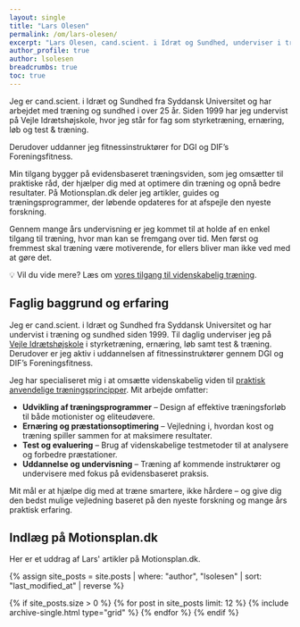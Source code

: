 ```yaml
---
layout: single
title: "Lars Olesen"
permalink: /om/lars-olesen/
excerpt: "Lars Olesen, cand.scient. i Idræt og Sundhed, underviser i træning og sundhed og hjælper dig med at optimere din træning med evidensbaserede råd. Læs mere på Motionsplan.dk."
author_profile: true
author: lsolesen
breadcrumbs: true
toc: true
---
```


Jeg er cand.scient. i Idræt og Sundhed fra Syddansk Universitet og har arbejdet med træning og sundhed i over 25 år. Siden 1999 har jeg undervist på Vejle Idrætshøjskole, hvor jeg står for fag som styrketræning, ernæring, løb og test & træning.

Derudover uddanner jeg fitnessinstruktører for DGI og DIF’s Foreningsfitness.

Min tilgang bygger på evidensbaseret træningsviden, som jeg omsætter til praktiske råd, der hjælper dig med at optimere din træning og opnå bedre resultater. På Motionsplan.dk deler jeg artikler, guides og træningsprogrammer, der løbende opdateres for at afspejle den nyeste forskning.

Gennem mange års undervisning er jeg kommet til at holde af en enkel tilgang til træning, hvor man kan se fremgang over tid. Men først og fremmest skal træning være motiverende, for ellers bliver man ikke ved med at gøre det.

💡 Vil du vide mere? Læs om [vores tilgang til videnskabelig træning](/om/).

## Faglig baggrund og erfaring

Jeg er cand.scient. i Idræt og Sundhed fra Syddansk Universitet og har undervist i træning og sundhed siden 1999. Til daglig underviser jeg på [Vejle Idrætshøjskole](https://www.vih.dk/) i styrketræning, ernæring, løb samt test & træning. Derudover er jeg aktiv i uddannelsen af fitnessinstruktører gennem DGI og DIF’s Foreningsfitness.  

Jeg har specialiseret mig i at omsætte videnskabelig viden til [praktisk anvendelige træningsprincipper](/traeningsprincipper/). Mit arbejde omfatter:  

- **Udvikling af træningsprogrammer** – Design af effektive træningsforløb til både motionister og eliteudøvere.  
- **Ernæring og præstationsoptimering** – Vejledning i, hvordan kost og træning spiller sammen for at maksimere resultater.  
- **Test og evaluering** – Brug af videnskabelige testmetoder til at analysere og forbedre præstationer.  
- **Uddannelse og undervisning** – Træning af kommende instruktører og undervisere med fokus på evidensbaseret praksis.  

Mit mål er at hjælpe dig med at træne smartere, ikke hårdere – og give dig den bedst mulige vejledning baseret på den nyeste forskning og mange års praktisk erfaring.

## Indlæg på Motionsplan.dk

Her er et uddrag af Lars' artikler på Motionsplan.dk.

<div class="feature__wrapper">

{% assign site_posts = site.posts | where: "author", "lsolesen" | sort: "last_modified_at" | reverse %}

{% if site_posts.size > 0 %}
  {% for post in site_posts limit: 12 %}
    {% include archive-single.html type="grid" %}
  {% endfor %}
{% endif %}

</div>
